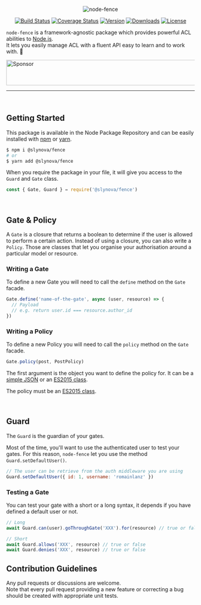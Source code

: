 <p align="center">
  <img alt="node-fence" src="https://user-images.githubusercontent.com/2793951/28426832-a49b1e36-6d74-11e7-906c-76de04742d39.png">
</p>

<p align="center">
  <a href="https://travis-ci.org/Slynova-Org/node-fence"><img src="https://img.shields.io/travis/Slynova-Org/node-fence/master.svg?style=flat-square" alt="Build Status"></a>
  <a href="https://coveralls.io/github/Slynova-Org/node-fence?branch=master"><img src="https://img.shields.io/coveralls/Slynova-Org/node-fence/master.svg?style=flat-square" alt="Coverage Status"></a>
  <a href="https://www.npmjs.com/package/@slynova/fence"><img src="https://img.shields.io/npm/v/@slynova/fence.svg?style=flat-square" alt="Version"></a>
  <a href="https://www.npmjs.com/package/@slynova/fence"><img src="https://img.shields.io/npm/dt/@slynova/fence.svg?style=flat-square" alt="Downloads"></a>
  <a href="https://opensource.org/licenses/MIT"><img src="https://img.shields.io/npm/l/@slynova/fence.svg?style=flat-square" alt="License"></a>
</p>

`node-fence` is a framework-agnostic package which provides powerful ACL abilities to [Node.js](https://nodejs.org).<br>
It lets you easily manage ACL with a fluent API easy to learn and to work with. :rocket:

<a target='_blank' rel='nofollow' href='https://app.codesponsor.io/link/CEKaT5pQWy9iaHvVKQCpHJpd/Slynova-Org/node-fence'>  <img alt='Sponsor' width='888' height='68' src='https://app.codesponsor.io/embed/CEKaT5pQWy9iaHvVKQCpHJpd/Slynova-Org/node-fence.svg' /></a>

<hr>
<br>

## Getting Started

This package is available in the Node Package Repository and can be easily installed with [npm](https://docs.npmjs.com/getting-started/what-is-npm) or [yarn](https://yarnpkg.com).

```bash
$ npm i @slynova/fence
# or
$ yarn add @slynova/fence
```

When you require the package in your file, it will give you access to the `Guard` and `Gate` class.<br>

```javascript
const { Gate, Guard } = require('@slynova/fence')
```

<br>

## Gate & Policy

A `Gate` is a closure that returns a boolean to determine if the user is allowed to perform a certain action.
Instead of using a closure, you can also write a `Policy`. Those are classes that let you organise your authorisation around a particular model or resource.

### Writing a Gate

To define a new Gate you will need to call the `define` method on the `Gate` facade.

```js
Gate.define('name-of-the-gate', async (user, resource) => {
  // Payload
  // e.g. return user.id === resource.author_id
})
```

### Writing a Policy

To define a new Policy you will need to call the `policy` method on the `Gate` facade.

```js
Gate.policy(post, PostPolicy)
```

The first argument is the object you want to define the policy for. It can be a [simple JSON](https://github.com/Slynova-Org/node-fence/blob/master/tests/stubs/post.json) or an [ES2015 class](https://github.com/Slynova-Org/node-fence/blob/master/tests/stubs/Post.js).

The policy must be an [ES2015 class](https://github.com/Slynova-Org/node-fence/blob/master/tests/stubs/PostPolicy.js).

<br>

## Guard

The `Guard` is the guardian of your gates.

Most of the time, you'll want to use the authenticated user to test your gates. For this reason, `node-fence` let you use the method `Guard.setDefaultUser()`.

```js
// The user can be retrieve from the auth middleware you are using
Guard.setDefaultUser({ id: 1, username: 'romainlanz' })
```

### Testing a Gate

You can test your gate with a short or a long syntax, it depends if you have defined a default user or not.

```js
// Long
await Guard.can(user).goThroughGate('XXX').for(resource) // true or false

// Short
await Guard.allows('XXX', resource) // true or false
await Guard.denies('XXX', resource) // true or false
```

## Contribution Guidelines

Any pull requests or discussions are welcome.<br>
Note that every pull request providing a new feature or correcting a bug should be created with appropriate unit tests.
